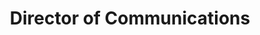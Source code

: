 ---
templateKey: people
name: Jorge Lainfiesta
title: Director of Communications
location: Barcelona, Spain
img: ../img/q3-2021/team/jorge.jpg
imgAlt: Portrait of Jorge. He has short hair a short stubble.
twitter: jorgelainfiesta
github: jorgelainfiesta
intro: After working in software engineering for five years, Jorge
  pursued his interests with a masters in digital communication at
  UCLA and AAU. Now Jorge channels the tech enthusiasm at
  Frontside into messages for everyone.
order: 800
---